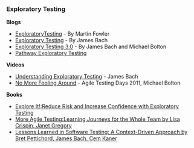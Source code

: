 
### Exploratory Testing

**Blogs**
* [ExploratoryTesting](https://martinfowler.com/bliki/ExploratoryTesting.html) - By Martin Fowler
* [Exploratory Testing](https://www.satisfice.com/exploratory-testing) - By James Bach
* [Exploratory Testing 3.0](https://www.satisfice.com/blog/archives/1509) - By James Bach and Michael Bolton
* [Pathway Exploratory Testing](https://thatsthebuffettable.blogspot.com/2017/07/pathway-exploratory-testing.html)

**Videos**
* [Understanding Exploratory Testing](https://www.youtube.com/watch?v=I-ItEKt_N_s) - James Bach
* [No More Fooling Around](https://vimeo.com/41696681) - Agile Testing Days 2011,  Michael Bolton

**Books**
* [Explore It!:Reduce Risk and Increase Confidence with Exploratory Testing](https://www.amazon.com/Explore-Increase-Confidence-Exploratory-Testing/dp/1937785025/ref=sr_1_fkmr0_1?s=books&ie=UTF8&qid=1483255307&sr=1-1-fkmr0&keywords=Explore+it%21+By+Elizabeth+Hendrickson)
* [More Agile Testing:Learning Journeys for the Whole Team by Lisa Crispin, Janet Gregory](https://www.amazon.com/More-Agile-Testing-Addison-Wesley-Signature/dp/0321967054)
* [Lessons Learned in Software Testing: A Context-Driven Approach by Bret Pettichord, James Bach, Cem Kaner](https://www.amazon.com/Lessons-Learned-Software-Testing-Context-Driven/dp/0471081124)

